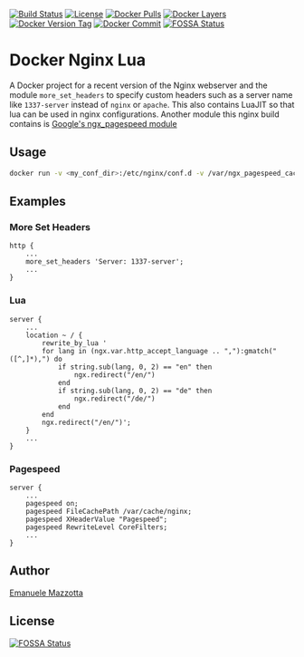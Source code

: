 [![Build Status](https://travis-ci.org/emazzotta/docker-nginx-lua.svg?branch=master)](https://travis-ci.org/emazzotta/docker-nginx-lua)
[![License](http://img.shields.io/:license-mit-blue.svg?style=flat)](https://emanuelemazzotta.com/mit-license)
[![Docker Pulls](https://img.shields.io/docker/pulls/emazzotta/docker-nginx-lua.svg?style=flat)](https://hub.docker.com/r/emazzotta/docker-nginx-lua/)
[![Docker Layers](https://images.microbadger.com/badges/image/emazzotta/docker-nginx-lua.svg?style=flat)](https://microbadger.com/images/emazzotta/docker-nginx-lua "Microbadger Docker Layers")
[![Docker Version Tag](https://images.microbadger.com/badges/version/emazzotta/docker-nginx-lua.svg?style=flat)](https://microbadger.com/images/emazzotta/docker-nginx-lua "Microbadger Docker Info")
[![Docker Commit](https://images.microbadger.com/badges/commit/emazzotta/docker-nginx-lua.svg?style=flat)](https://microbadger.com/images/emazzotta/docker-nginx-lua "Microbadger Docker Commit")
[![FOSSA Status](https://app.fossa.io/api/projects/git%2Bgithub.com%2Femazzotta%2Fdocker-nginx-lua.svg?type=shield)](https://app.fossa.io/projects/git%2Bgithub.com%2Femazzotta%2Fdocker-nginx-lua?ref=badge_shield)

# Docker Nginx Lua

A Docker project for a recent version of the Nginx webserver and the module `more_set_headers` to specify custom headers such as a server name like `1337-server` instead of `nginx` or `apache`.
This also contains LuaJIT so that lua can be used in nginx configurations.
Another module this nginx build contains is [Google's ngx_pagespeed module](https://github.com/pagespeed/ngx_pagespeed)

## Usage

```bash
docker run -v <my_conf_dir>:/etc/nginx/conf.d -v /var/ngx_pagespeed_cache -p 80:80 emazzotta/docker-nginx-lua
```

## Examples

### More Set Headers

```
http {
    ...
    more_set_headers 'Server: 1337-server';
    ...
}
```

### Lua

```
server {   
    ...
    location ~ / {
        rewrite_by_lua '
        for lang in (ngx.var.http_accept_language .. ","):gmatch("([^,]*),") do
            if string.sub(lang, 0, 2) == "en" then
                ngx.redirect("/en/")
            end
            if string.sub(lang, 0, 2) == "de" then
                ngx.redirect("/de/")
            end
        end
        ngx.redirect("/en/")';
    }
    ...
}
```

### Pagespeed

```
server {
    ...
    pagespeed on;
    pagespeed FileCachePath /var/cache/nginx;
    pagespeed XHeaderValue "Pagespeed";
    pagespeed RewriteLevel CoreFilters;
    ...
}
```

## Author

[Emanuele Mazzotta](mailto:hello@mazzotta.me)



## License
[![FOSSA Status](https://app.fossa.io/api/projects/git%2Bgithub.com%2Femazzotta%2Fdocker-nginx-lua.svg?type=large)](https://app.fossa.io/projects/git%2Bgithub.com%2Femazzotta%2Fdocker-nginx-lua?ref=badge_large)

